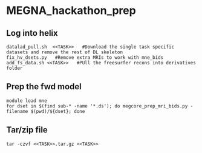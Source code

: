 # MEGNA_hackathon_prep

## Log into helix
```
datalad_pull.sh  <<TASK>>   #Download the single task specific datasets and remove the rest of DL skeleton
fix_hv_dsets.py   #Remove extra MRIs to work with mne_bids
add_fs_data.sh <<TASK>>   #PUll the freesurfer recons into derivatives folder
```
## Prep the fwd model
```
module load mne
for dset in $(find sub-* -name '*.ds'); do megcore_prep_mri_bids.py -filename $(pwd)/${dset}; done
```
## Tar/zip file
```
tar -czvf <<TASK>>.tar.gz <<TASK>>
```

